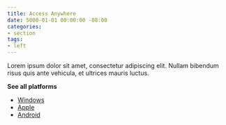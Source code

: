 ```yaml
---
title: Access Anywhere
date: 5000-01-01 00:00:00 -08:00
categories:
- section
tags:
- left
---
```


Lorem ipsum dolor sit amet, consectetur adipiscing elit. Nullam bibendum risus quis ante vehicula, et ultrices mauris luctus.

**See all platforms**

* [Windows](#windows)
* [Apple](#apple)
* [Android](Android)
